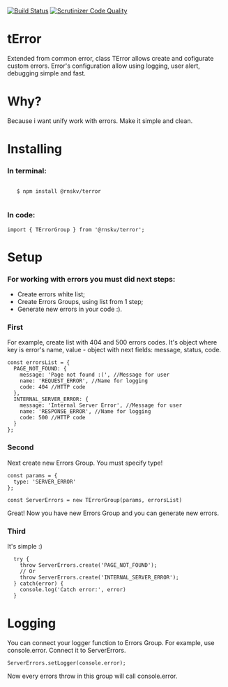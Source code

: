 [![Build Status](https://travis-ci.org/rnskv/tError.svg?branch=master)](https://travis-ci.org/rnskv/tError)
[![Scrutinizer Code Quality](https://scrutinizer-ci.com/g/rnskv/tError/badges/quality-score.png?b=master)](https://scrutinizer-ci.com/g/rnskv/tError/?branch=master)

<h1>tError</h1>

Extended from common error, class TError allows create and cofigurate custom errors. Error's configuration allow using logging, user alert, debugging simple and fast.

<h1>Why?</h1>

Because i want unify work with errors. Make it simple and clean.
<h1>Installing</h1>
  <h3>In terminal:</h3>
  <code>
   $ npm install @rnskv/terror
  </code>
  <h3>In code:</h3>
  
  ```
  import { TErrorGroup } from '@rnskv/terror';
  ```
  
<h1>Setup</h1>
  <h3>For working with errors you must did next steps:</h3>
  
  * Create errors white list;
  * Create Errors Groups, using list from 1 step;
  * Generate new errors in your code :).
  
  <h3>First</h3>
 <p>For example, create list with 404 and 500 errors codes. It's object where key is error's name, value - object with next fields: message, status, code.</p>
 
  ```
  const errorsList = {
    PAGE_NOT_FOUND: {
      message: 'Page not found :(', //Message for user
      name: 'REQUEST_ERROR', //Name for logging
      code: 404 //HTTP code
    },
    INTERNAL_SERVER_ERROR: {
      message: 'Internal Server Error', //Message for user
      name: 'RESPONSE_ERROR', //Name for logging
      code: 500 //HTTP code
    }
  };
  ```
  <h3>Second</h3>
  <p>Next create new Errors Group. You must specify type!</p>
  
  ```
  const params = {
    type: 'SERVER_ERROR'
  };
  
  const ServerErrors = new TErrorGroup(params, errorsList)
  ```
  <p>Great! Now you have new Errors Group and you can generate new errors.</p>
  
  <h3>Third</h3>
  <p>It's simple :)</p>
  
  ```
    try {
      throw ServerErrors.create('PAGE_NOT_FOUND');
      // Or
      throw ServerErrors.create('INTERNAL_SERVER_ERROR');
    } catch(error) {
      console.log('Catch error:', error)
    }
  ```
  
  <h1>Logging</h1>
  
  <p>You can connect your logger function to Errors Group. For example, use console.error. Connect it to ServerErrors.</p>
  
  ```
  ServerErrors.setLogger(console.error);
  ```
  <p>Now every errors throw in this group will call console.error.</p>

